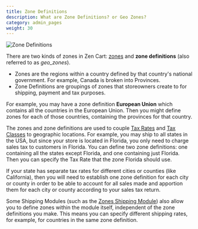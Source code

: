 ```yaml
---
title: Zone Definitions
description: What are Zone Definitions? or Geo Zones?
category: admin_pages
weight: 30
---
```


![Zone Definitions](/images/zones_definition.png) 

There are two kinds of zones in Zen Cart: [zones](/user/admin_pages/locations/zones/) and **zone definitions** (also referred to as _geo\_zones_). 

- Zones are the regions within a country defined by that country's national government.  For example, Canada is broken into Provinces. 
- Zone Definitions are groupings of zones that storeowners create to for shipping, payment and tax purposes.  

For example, you may have a zone definition **European Union** which contains all the countries in the European Union. Then you might define zones for each of those countries, containing the provinces for that country.


The zones and zone definitions are used to couple 
[Tax Rates](/user/admin_pages/locations/tax_rates/) and 
[Tax Classes](/user/admin_pages/locations/tax_classes/) to geographic locations. 
For example, you may ship to all states in the USA, but since your store is located in Florida, you only need to charge sales tax to customers in Florida. You can define two zone definitions: one containing all the states except Florida, and one containing just Florida. Then you can specify the Tax Rate that the zone Florida should use.

If your state has separate tax rates for different cities or counties (like California), then you will need to establish one zone definition for each city or county in order to be able to account for all sales made and apportion them for each city or county according to your sales tax return.

Some Shipping Modules (such as the [Zones Shipping Module](/user/shipping/zones/)) also allow you to define zones within the module itself, independent of the zone definitions you make. This means you can specify different shipping rates, for example, for countries in the same zone definition.

